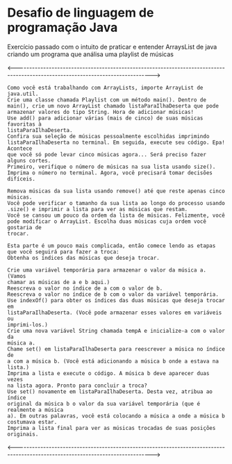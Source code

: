 # Desafio de linguagem de programação Java

Exercício passado com o intuito de praticar e entender ArraysList de java criando um programa que análisa uma playlist de músicas


<------------------------------------------------------------------------------------------------------------------------------->
```
Como você está trabalhando com ArrayLists, importe ArrayList de java.util.
Crie uma classe chamada Playlist com um método main(). Dentro de
main(), crie um novo ArrayList chamado listaParaIlhaDeserta que pode
armazenar valores do tipo String. Hora de adicionar músicas!
Use add() para adicionar várias (mais de cinco) de suas músicas favoritas à
listaParaIlhaDeserta.
Confira sua seleção de músicas pessoalmente escolhidas imprimindo
listaParaIlhaDeserta no terminal. Em seguida, execute seu código. Epa! Acontece
que você só pode levar cinco músicas agora... Será preciso fazer alguns cortes.
Primeiro, verifique o número de músicas na sua lista usando size().
Imprima o número no terminal. Agora, você precisará tomar decisões difíceis.

Remova músicas da sua lista usando remove() até que reste apenas cinco
músicas.
Você pode verificar o tamanho da sua lista ao longo do processo usando
.size() e imprimir a lista para ver as músicas que restam.
Você se cansou um pouco da ordem da lista de músicas. Felizmente, você
pode modificar o ArrayList. Escolha duas músicas cuja ordem você gostaria de
trocar.

Esta parte é um pouco mais complicada, então comece lendo as etapas
que você seguirá para fazer a troca:
Obtenha os índices das músicas que deseja trocar.

Crie uma variável temporária para armazenar o valor da música a. (Vamos
chamar as músicas de a e b aqui.)
Reescreva o valor no índice de a com o valor de b.
Reescreva o valor no índice de b com o valor da variável temporária.
Use indexOf() para obter os índices das duas músicas que deseja trocar em
listaParaIlhaDeserta. (Você pode armazenar esses valores em variáveis ou
imprimi-los.)
Crie uma nova variável String chamada tempA e inicialize-a com o valor da
música a.
Chame set() em listaParaIlhaDeserta para reescrever a música no índice de
a com a música b. (Você está adicionando a música b onde a estava na lista.)
Imprima a lista e execute o código. A música b deve aparecer duas vezes
na lista agora. Pronto para concluir a troca?
Use set() novamente em listaParaIlhaDeserta. Desta vez, atribua ao índice
original da música b o valor da sua variável temporária (que é realmente a música
a). Em outras palavras, você está colocando a música a onde a música b
costumava estar.
Imprima a lista final para ver as músicas trocadas de suas posições
originais.
```

<------------------------------------------------------------------------------------------------------------------------------->
